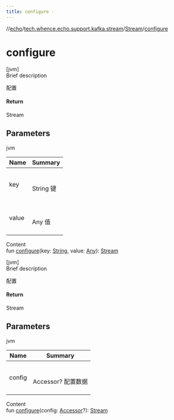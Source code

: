 ```yaml
---
title: configure -
---
```

//[echo](../../index.md)/[tech.whence.echo.support.kafka.stream](../index.md)/[Stream](index.md)/[configure](configure.md)



# configure  
[jvm]  
Brief description  


配置



#### Return  


Stream



## Parameters  
  
jvm  
  
|  Name|  Summary| 
|---|---|
| key| <br><br>String 键<br><br>
| value| <br><br>Any 值<br><br>
  
  
Content  
fun [configure](configure.md)(key: [String](https://kotlinlang.org/api/latest/jvm/stdlib/kotlin/-string/index.html), value: [Any](https://kotlinlang.org/api/latest/jvm/stdlib/kotlin/-any/index.html)): [Stream](index.md)  


[jvm]  
Brief description  


配置



#### Return  


Stream



## Parameters  
  
jvm  
  
|  Name|  Summary| 
|---|---|
| config| <br><br>Accessor? 配置数据<br><br>
  
  
Content  
fun [configure](configure.md)(config: [Accessor](../../tech.whence.echo.container.accessor/-accessor/index.md)?): [Stream](index.md)  



